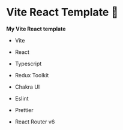 # Vite React Template 👻

**My Vite React template**

* Vite
* React

* Typescript
* Redux Toolkit

* Chakra UI
* Eslint

* Prettier
* React Router v6

